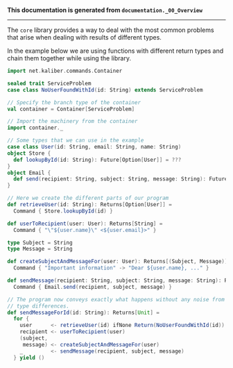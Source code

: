 **This documentation is generated from `documentation._00_Overview`**

---
The `core` library provides a way to deal with the most common problems
that arise when dealing with results of different types.

In the example below we are using functions with different return types
and chain them together while using the library.

```scala
import net.kaliber.commands.Container

sealed trait ServiceProblem
case class NoUserFoundWithId(id: String) extends ServiceProblem

// Specify the branch type of the container
val container = Container[ServiceProblem]

// Import the machinery from the container
import container._

// Some types that we can use in the example
case class User(id: String, email: String, name: String)
object Store {
  def lookupById(id: String): Future[Option[User]] = ???
}
object Email {
  def send(recipient: String, subject: String, message: String): Future[Unit] = ???
}

// Here we create the different parts of our program
def retrieveUser(id: String): Returns[Option[User]] =
  Command { Store.lookupById(id) }

def userToRecipient(user: User): Returns[String] =
  Command { "\"${user.name}\" <${user.email}>" }

type Subject = String
type Message = String

def createSubjectAndMessageFor(user: User): Returns[(Subject, Message)] =
  Command { "Important information" -> "Dear ${user.name}, ..." }

def sendMessage(recipient: String, subject: String, message: String): Returns[Unit] =
  Command { Email.send(recipient, subject, message) }

// The program now conveys exactly what happens without any noise from
// type differences.
def sendMessageForId(id: String): Returns[Unit] =
  for {
    user      <- retrieveUser(id) ifNone Return(NoUserFoundWithId(id))
    recipient <- userToRecipient(user)
    (subject,
     message) <- createSubjectAndMessageFor(user)
    _         <- sendMessage(recipient, subject, message)
  } yield ()
```
